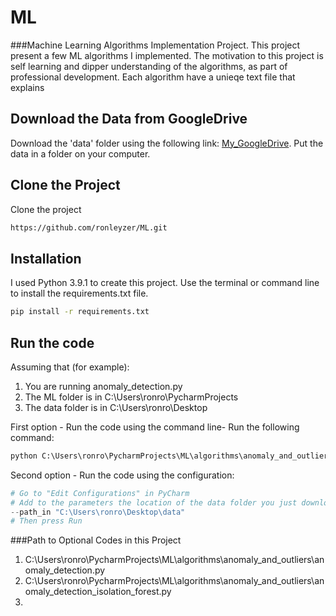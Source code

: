 # ML
###Machine Learning Algorithms Implementation Project.
This project present a few ML algorithms I implemented.
The motivation to this project is self learning and dipper understanding of the algorithms,
as part of professional development. Each algorithm have a unieqe text file that explains 

## Download the Data from GoogleDrive
Download the 'data' folder using the following link: [My_GoogleDrive](https://drive.google.com/drive/folders/1pohCzjaTY1ZTzqvKXm8KPB2pC6BEuovB).
Put the data in a folder on your computer.

## Clone the Project
Clone the project
```bash
https://github.com/ronleyzer/ML.git
```

## Installation
I used Python 3.9.1 to create this project.
Use the terminal or command line to install the requirements.txt file.

```bash
pip install -r requirements.txt
```

## Run the code
Assuming that (for example):
1. You are running anomaly_detection.py 
2. The ML folder is in C:\Users\ronro\PycharmProjects
3. The data folder is in C:\Users\ronro\Desktop

First option   - Run the code using the command line- 
Run the following command:
```python
python C:\Users\ronro\PycharmProjects\ML\algorithms\anomaly_and_outliers\anomaly_detection.py --path_in "C:\Users\ronro\Desktop\data"
```

Second option - Run the code using the configuration:
```python
# Go to "Edit Configurations" in PyCharm
# Add to the parameters the location of the data folder you just downloaded
--path_in "C:\Users\ronro\Desktop\data"
# Then press Run
```

###Path to Optional Codes in this Project
1. C:\Users\ronro\PycharmProjects\ML\algorithms\anomaly_and_outliers\anomaly_detection.py
2. C:\Users\ronro\PycharmProjects\ML\algorithms\anomaly_and_outliers\anomaly_detection_isolation_forest.py
3. 